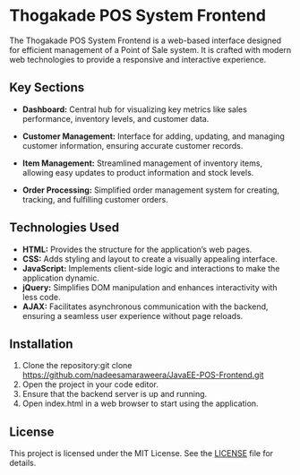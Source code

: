 # **Thogakade POS System Frontend**

The Thogakade POS System Frontend is a web-based interface designed for efficient management of a Point of Sale system. It is crafted with modern web technologies to provide a responsive and interactive experience.

## **Key Sections**

* **Dashboard:** Central hub for visualizing key metrics like sales performance, inventory levels, and customer data.

* **Customer Management:** Interface for adding, updating, and managing customer information, ensuring accurate customer records.

* **Item Management:** Streamlined management of inventory items, allowing easy updates to product information and stock levels.

* **Order Processing:** Simplified order management system for creating, tracking, and fulfilling customer orders.


## **Technologies Used**

* **HTML:** Provides the structure for the application’s web pages.
* **CSS:** Adds styling and layout to create a visually appealing interface.
* **JavaScript:** Implements client-side logic and interactions to make the application dynamic.
* **jQuery:** Simplifies DOM manipulation and enhances interactivity with less code.
* **AJAX:** Facilitates asynchronous communication with the backend, ensuring a seamless user experience without page reloads.


## **Installation**

1. Clone the repository:git clone https://github.com/nadeesamaraweera/JavaEE-POS-Frontend.git
2. Open the project in your code editor.
3. Ensure that the backend server is up and running.
4. Open index.html in a web browser to start using the application.

## **License**

This project is licensed under the MIT License. See the [LICENSE](LICENSE) file for details.